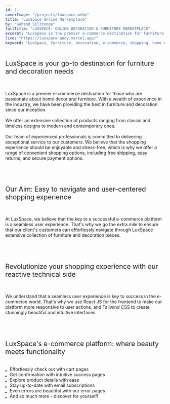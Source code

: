 ```yaml
---
id: 1
coverImage: "/projects/luxspace.webp"
title: "LuxSpace Online Marketplace"
by: "Gohand Silitonga"
fullTitle: "LUXSPACE: ONLINE DECORATION & FURNITURE MARKETPLACE"
excerpt: "LuxSpace is the premier e-commerce destination for furniture and decor, providing an easy-to-navigate platform with exceptional service."
live: "https://luxspace-andy.vercel.app/"
keyword: "LuxSpace, furniture, decoration, e-commerce, shopping, home decor"
---
```


<style>
  ul {
    list-style-type: none;
    margin: 0;
    padding: 0;
  }
  
  li {
    margin: 0 0 0 1em;
    padding: 0;
    position: relative;
  }
  
  li:before {
    content: "";
    position: absolute;
    top: 0.85em;
    left: -1em;
    width: 0.3em;
    height: 0.3em;
    background-color: black;
    border-radius: 50%;
  }
</style>

<h2 style="font-weight: 400;">LuxSpace is your go-to destination for furniture and decoration needs</h2>
<br>
<p>
    LuxSpace is a premier e-commerce destination for those who are passionate about home decor and furniture. With a wealth of experience in the industry, we have been providing the best in furniture and decoration since our inception. 
    <br><br>
    We offer an extensive collection of products ranging from classic and timeless designs to modern and contemporary ones.
    <br><br>
    Our team of experienced professionals is committed to delivering exceptional service to our customers. We believe that the shopping experience should be enjoyable and stress-free, which is why we offer a range of convenient shopping options, including free shipping, easy returns, and secure payment options.
</p>
<br>

<br>
<h2 style="font-weight: 400;">Our Aim: Easy to navigate and user-centered shopping experience</h2>
<br>
<p>
    At LuxSpace, we believe that the key to a successful e-commerce platform is a seamless user experience. That's why we go the extra mile to ensure that our client's customers can effortlessly navigate through LuxSpace extensive collection of furniture and decoration pieces.
</p>
<br>

<br>
<h2 style="font-weight: 400;">Revolutionize your shopping experience with our reactive technical side</h2>
<br>
<p>
    We understand that a seamless user experience is key to success in the e-commerce world. That's why we use React JS for the frontend to make our platform more responsive to user actions, and Tailwind CSS to create stunningly beautiful and intuitive interfaces. 
</p>
<br>

<br>
<h2 style="font-weight: 400;">LuxSpace's e-commerce platform: where beauty meets functionality</h2>
<br>
<ul>
    <li>Effortlessly check out with cart pages</li>
    <li>Get confirmation with intuitive success pages</li>
    <li>Explore product details with ease</li>
    <li>Stay up-to-date with email subscriptions</li>
    <li>Even errors are beautiful with our error pages</li>
    <li>And so much more - discover for yourself!</li>
</ul>
<br>
